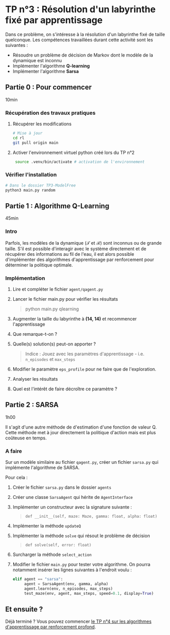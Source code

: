 # TP n°3 : Résolution d'un labyrinthe fixé par apprentissage

Dans ce problème, on s'intéresse à la résolution d'un labyrinthe fixé de taille quelconque. Les compétences travaillées durant cette activité sont les suivantes :

- Résoudre un problème de décision de Markov dont le modèle de la dynamique est inconnu
- Implémenter l'algorithme **Q-learning**
- Implémenter l'algorithme **Sarsa**

## Partie 0 : Pour commencer

10min

### Récupération des travaux pratiques

1. Récupérer les modifications

   ```bash
   # Mise à jour
   cd rl
   git pull origin main
   ```

2. Activer l'environnement virtuel python créé lors du TP n°2

   ```bash
    source .venv/bin/activate # activation de l'environnement
   ```

### Vérifier l'installation

```bash
# Dans le dossier TP3-ModelFree
python3 main.py random
```

## Partie 1 : Algorithme Q-Learning

45min

### Intro

Parfois, les modèles de la dynamique ($\mathcal{T}$ et $\mathcal{R}$) sont inconnus ou de grande taille. S'il est possible d'interagir avec le système directement et de récupérer des informations au fil de l'eau, il est alors possible d'implémenter des algorithmes d'apprentissage par renforcement pour déterminer la politique optimale.

### Implémentation

1.  Lire et compléter le fichier `agent/qagent.py`
2.  Lancer le fichier main.py pour vérifier les résultats

    > python main.py qlearning

3.  Augmenter la taille du labyrinthe à **(14, 14)** et recommencer l'apprentissage

4.  Que remarque-t-on ?
5.  Quelle(s) solution(s) peut-on apporter ?

    > Indice : Jouez avec les paramètres d'apprentissage - i.e. `n_episodes` et `max_steps`

6.  Modifier le paramètre `eps_profile` pour ne faire que de l'exploration.

7.  Analyser les résultats
8.  Quel est l'intérêt de faire décroître ce paramètre ?

## Partie 2 : SARSA

1h00

Il s'agit d'une autre méthode de d'estimation d'une fonction de valeur Q. Cette méthode met à jour directement la politique d'action mais est plus coûteuse en temps.

### A faire

Sur un modèle similaire au fichier `qagent.py`, créer un fichier `sarsa.py` qui implémente l'algorithme de SARSA.

Pour cela :

1. Créer le fichier `sarsa.py` dans le dossier `agents`
1. Créer une classe `SarsaAgent` qui hérite de `AgentInterface`
1. Implémenter un constructeur avec la signature suivante :

   > `def __init__(self, maze: Maze, gamma: float, alpha: float)`

1. Implémenter la méthode `updateQ`

1. Implémenter la méthode `solve` qui résout le problème de décision

   > `def solve(self, error: float)`

1. Surcharger la méthode `select_action`

1. Modifier le fichier `main.py` pour tester votre algorithme. On pourra notamment insérer les lignes suivantes à l'endroit voulu :

   ```python
   elif agent == "sarsa":
        agent = SarsaAgent(env, gamma, alpha)
        agent.learn(env, n_episodes, max_steps)
        test_maze(env, agent, max_steps, speed=0.1, display=True)
   ```

## Et ensuite ?

Déjà terminé ? Vous pouvez commencer [le TP n°4 sur les algorithmes d'apprentissage par renforcement profond](../TP4-ModelFree/README.md).
